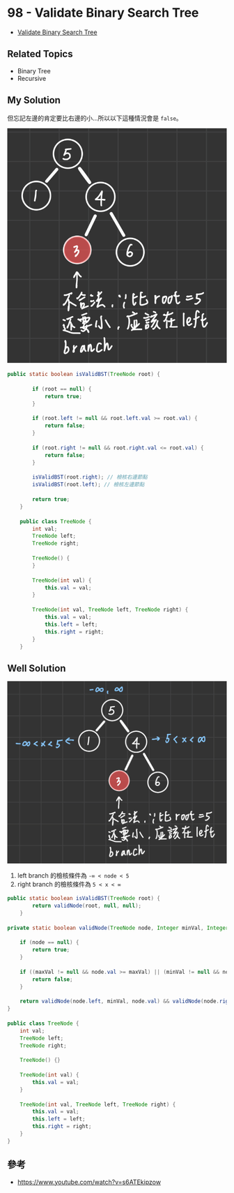 # 98 - Validate Binary Search Tree

* [Validate Binary Search Tree](https://leetcode.com/explore/interview/card/top-interview-questions-easy/94/trees/625)

## Related Topics
* Binary Tree
* Recursive

## My Solution
但忘記左邊的肯定要比右邊的小...所以以下這種情況會是 `false`。

![](/images/98-1.png)

```java
public static boolean isValidBST(TreeNode root) {

		if (root == null) {
			return true;
		}

		if (root.left != null && root.left.val >= root.val) {
			return false;
		}

		if (root.right != null && root.right.val <= root.val) {
			return false;
		}

		isValidBST(root.right); // 檢核右邊節點
		isValidBST(root.left); // 檢核左邊節點

		return true;
	}
	
	public class TreeNode {
		int val;
		TreeNode left;
		TreeNode right;

		TreeNode() {
		}

		TreeNode(int val) {
			this.val = val;
		}

		TreeNode(int val, TreeNode left, TreeNode right) {
			this.val = val;
			this.left = left;
			this.right = right;
		}
	}
```

## Well Solution
![](/images/98-2.png)

1. left branch 的檢核條件為 `-∞ < node < 5`
2. right branch 的檢核條件為 `5 < x < ∞`

```java
public static boolean isValidBST(TreeNode root) {
		return validNode(root, null, null);
	}
	
private static boolean validNode(TreeNode node, Integer minVal, Integer maxVal) {

	if (node == null) {
		return true;
	}

	if ((maxVal != null && node.val >= maxVal) || (minVal != null && node.val <= minVal)) {
		return false;
	}

	return validNode(node.left, minVal, node.val) && validNode(node.right, node.val, maxVal); // 檢核左邊和右邊的節點
}

public class TreeNode {
	int val;
	TreeNode left;
	TreeNode right;

	TreeNode() {}

	TreeNode(int val) {
		this.val = val;
	}

	TreeNode(int val, TreeNode left, TreeNode right) {
		this.val = val;
		this.left = left;
		this.right = right;
	}
}
```

## 參考
* https://www.youtube.com/watch?v=s6ATEkipzow